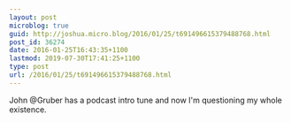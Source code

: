 ```yaml
---
layout: post
microblog: true
guid: http://joshua.micro.blog/2016/01/25/t691496615379488768.html
post_id: 36274
date: 2016-01-25T16:43:35+1100
lastmod: 2019-07-30T17:41:25+1100
type: post
url: /2016/01/25/t691496615379488768.html
---
```

John @Gruber has a podcast intro tune and now I'm questioning my whole existence.
